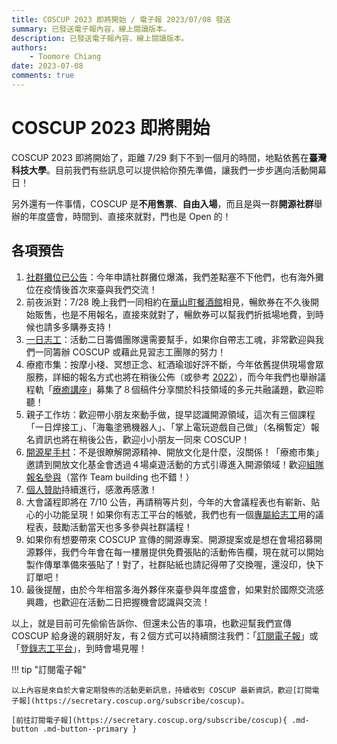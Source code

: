 ```yaml
---
title: COSCUP 2023 即將開始 / 電子報 2023/07/08 發送
summary: 已發送電子報內容，線上閱讀版本。
description: 已發送電子報內容，線上閱讀版本。
authors:
    - Toomore Chiang
date: 2023-07-08
comments: true
---
```


# COSCUP 2023 即將開始

COSCUP 2023 即將開始了，距離 7/29 剩下不到一個月的時間，地點依舊在**臺灣科技大學**。目前我們有些訊息可以提供給你預先準備，讓我們一步步邁向活動開幕日！

另外還有一件事情，COSCUP 是**不用售票**、**自由入場**，而且是與一群**開源社群**舉辦的年度盛會，時間到、直接來就對，門也是 Open 的！

## 各項預告

1. [社群攤位已公告](https://blog.coscup.org/2023/06/coscup2023-booth.html?utm_source=newsletter&utm_medium=email&utm_campaign=advance_notice&utm_id=paper230708)：今年申請社群攤位爆滿，我們差點塞不下他們，也有海外攤位在疫情後首次來臺與我們交流！
2. 前夜派對：7/28 晚上我們一同相約在[華山町餐酒館](https://www.google.com/maps/search/%E8%8F%AF%E5%B1%B1%E7%94%BA%E9%A4%90%E9%85%92%E9%A4%A8)相見，暢飲券在不久後開始販售，也是不用報名，直接來就對了，暢飲券可以幫我們折抵場地費，到時候也請多多購券支持！
3. [一日志工](https://volunteer.coscup.org/tasks/2023?utm_source=newsletter&utm_medium=email&utm_campaign=advance_notice&utm_id=paper230708)：活動二日籌備團隊還需要幫手，如果你自帶志工魂，非常歡迎與我們一同籌辦 COSCUP 或藉此見習志工團隊的努力！
4. 療癒市集：按摩小棧、冥想正念、紅酒瑜珈好評不斷，今年依舊提供現場會眾服務，詳細的報名方式也將在稍後公佈（或參考 [2022](https://blog.coscup.org/2022/07/introducing-healing-market-with-yoga.html?utm_source=newsletter&utm_medium=email&utm_campaign=advance_notice&utm_id=paper230708)），而今年我們也舉辦議程軌「[療癒講座](https://volunteer.coscup.org/schedule/2023/talks/5133e/%E7%A7%91%E6%8A%80%E9%A0%98%E5%9F%9F%E7%9A%84%E5%A4%9A%E5%85%83%E5%85%B1%E8%9E%8D+-+%E7%99%82%E7%99%92%E8%AC%9B%E5%BA%A7?utm_source=newsletter&utm_medium=email&utm_campaign=advance_notice&utm_id=paper230708)」募集了８個稿件分享關於科技領域的多元共融議題，歡迎聆聽！
5. 親子工作坊：歡迎帶小朋友來動手做，提早認識開源領域，這次有三個課程「一日焊接工」、「海龜塗鴉機器人」、「掌上電玩遊戲自己做」（名稱暫定）報名資訊也將在稍後公告，歡迎小小朋友一同來 COSCUP！
6. [開源星手村](https://openstartervillage.ocf.tw/?utm_source=newsletter&utm_medium=email&utm_campaign=advance_notice&utm_id=paper230708)：不是很瞭解開源精神、開放文化是什麼，沒關係！「療癒市集」邀請到開放文化基金會透過４場桌遊活動的方式引導進入開源領域！歡迎[組隊報名參與](https://forms.gle/YYaaiwBpeQu1MTYF9)（當作 Team building 也不錯！）
7. [個人贊助](https://ocf.neticrm.tw/civicrm/contribute/transact?reset=1&id=69&utm_source=newsletter&utm_medium=email&utm_campaign=advance_notice&utm_id=paper230708)持續進行，感激再感激！
8. 大會議程即將在 7/10 公告，再請稍等片刻，今年的大會議程表也有嶄新、貼心的小功能呈現！如果你有志工平台的帳號，我們也有一個[專屬給志工](https://volunteer.coscup.org/schedule/2023?utm_source=newsletter&utm_medium=email&utm_campaign=advance_notice&utm_id=paper230708)用的議程表，鼓勵活動當天也多多參與社群議程！
9. 如果你有想要帶來 COSCUP 宣傳的開源專案、開源提案或是想在會場招募開源夥伴，我們今年會在每一樓層提供免費張貼的活動佈告欄，現在就可以開始製作傳單準備來張貼了！對了，社群貼紙也請記得帶了交換喔，還沒印，快下訂單吧！
10. 最後提醒，由於今年相當多海外夥伴來臺參與年度盛會，如果對於國際交流感興趣，也歡迎在活動二日把握機會認識與交流！

以上，就是目前可先偷偷告訴你、但還未公告的事項，也歡迎幫我們宣傳 COSCUP 給身邊的親朋好友，有２個方式可以持續關注我們：「[訂閱電子報](https://secretary.coscup.org/subscribe/coscup?utm_source=newsletter&utm_medium=email&utm_campaign=advance_notice&utm_id=paper230708)」或「[登錄志工平台](https://volunteer.coscup.org/?utm_source=newsletter&utm_medium=email&utm_campaign=advance_notice&utm_id=paper230708)」，到時會場見喔！

!!! tip "訂閱電子報"

    以上內容是來自於大會定期發佈的活動更新訊息，持續收到 COSCUP 最新資訊，歡迎[訂閱電子報](https://secretary.coscup.org/subscribe/coscup)。

    [前往訂閱電子報](https://secretary.coscup.org/subscribe/coscup){ .md-button .md-button--primary }
